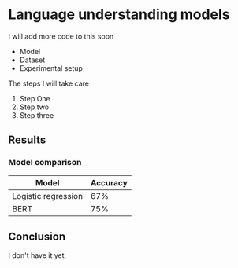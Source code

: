 # Language understanding models

I will add more code to this soon
- Model
- Dataset
- Experimental setup

The steps I will take care
1. Step One
1. Step two 
1. Step three

## Results 

### Model comparison
| Model | Accuracy |
|-------|----------|
|Logistic regression | 67%| 
|BERT | 75% | 


## Conclusion
I don't have it yet.
